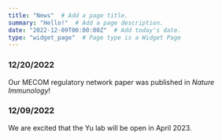 ```yaml
---
title: "News"  # Add a page title.
summary: "Hello!"  # Add a page description.
date: "2022-12-09T00:00:00Z"  # Add today's date.
type: "widget_page"  # Page type is a Widget Page
---
```


### 12/20/2022 
Our MECOM regulatory network paper was published in *Nature Immunology*!
### 12/09/2022 
We are excited that the Yu lab will be open in April 2023.

<!-- 
### 12/09/2022 
We are excited that the Yu lab will be open in April 2023.
### 12/09/2022 
We are excited that the Yu lab will be open in April 2023.
### 12/09/2022 
We are excited that the Yu lab will be open in April 2023.
### 12/09/2022 
We are excited that the Yu lab will be open in April 2023.
[previous News]()

keep the same with news.md in home directory
-->


<!-- ### __**Pre-prints**__  
\# denotes co-first author and * denotes (co-)corresponding author. -->
<br/><br/>
<br/><br/>
<br/><br/>
<br/><br/>
<br/><br/>
<br/><br/>
<br/><br/>

